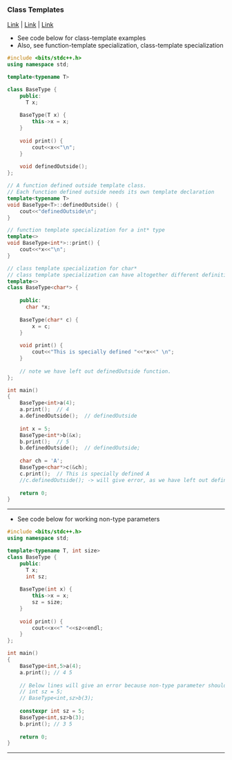 ### Class Templates
[Link](https://www.learncpp.com/cpp-tutorial/template-classes/) | [Link](https://www.learncpp.com/cpp-tutorial/template-non-type-parameters/) | [Link](https://www.learncpp.com/cpp-tutorial/function-template-specialization/)

* See code below for class-template examples
* Also, see function-template specialization, class-template specialization

```c++
#include <bits/stdc++.h>
using namespace std;

template<typename T>

class BaseType {
    public:
      T x;
    
    BaseType(T x) {
        this->x = x;
    }
    
    void print() {
        cout<<x<<"\n";
    }
    
    void definedOutside();
};

// A function defined outside template class.
// Each function defined outside needs its own template declaration
template<typename T>
void BaseType<T>::definedOutside() {
    cout<<"definedOutside\n";
}

// function template specialization for a int* type
template<>
void BaseType<int*>::print() {
    cout<<*x<<"\n";
}

// class template specialization for char*
// class template specialization can have altogether different definition
template<>
class BaseType<char*> {
    
    public:
      char *x;
     
    BaseType(char* c) {
        x = c;
    }
    
    void print() {
        cout<<"This is specially defined "<<*x<<" \n";
    }
    
    // note we have left out definedOutside function. 
};

int main()
{
    BaseType<int>a(4);
    a.print();  // 4
    a.definedOutside();  // definedOutside
    
    int x = 5;
    BaseType<int*>b(&x);
    b.print();  // 5
    b.definedOutside();  // definedOutside;
    
    char ch = 'A';
    BaseType<char*>c(&ch);
    c.print();  // This is specially defined A
    //c.definedOutside(); -> will give error, as we have left out definedOutside in class-template specialization for char*
    
    return 0;
}
```

---

* See code below for working non-type parameters
```c++
#include <bits/stdc++.h>
using namespace std;

template<typename T, int size>
class BaseType {
    public:
      T x;
      int sz;
    
    BaseType(int x) {
        this->x = x;
        sz = size;
    }
    
    void print() {
        cout<<x<<" "<<sz<<endl;
    }
};

int main()
{
    BaseType<int,5>a(4);
    a.print(); // 4 5
    
    // Below lines will give an error because non-type parameter should be constexpr
    // int sz = 5;
    // BaseType<int,sz>b(3);
    
    constexpr int sz = 5;
    BaseType<int,sz>b(3);
    b.print(); // 3 5
    
    return 0;
}
```

---
